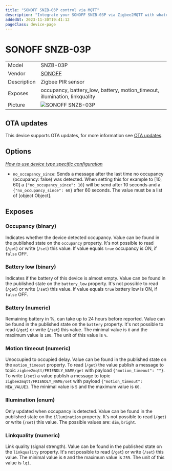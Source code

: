```yaml
---
title: "SONOFF SNZB-03P control via MQTT"
description: "Integrate your SONOFF SNZB-03P via Zigbee2MQTT with whatever smart home infrastructure you are using without the vendor's bridge or gateway."
addedAt: 2023-11-30T19:41:12
pageClass: device-page
---
```


<!-- !!!! -->
<!-- ATTENTION: This file is auto-generated through docgen! -->
<!-- You can only edit the "Notes"-Section between the two comment lines "Notes BEGIN" and "Notes END". -->
<!-- Do not use h1 or h2 heading within "## Notes"-Section. -->
<!-- !!!! -->

# SONOFF SNZB-03P

|     |     |
|-----|-----|
| Model | SNZB-03P  |
| Vendor  | [SONOFF](/supported-devices/#v=SONOFF)  |
| Description | Zigbee PIR sensor |
| Exposes | occupancy, battery_low, battery, motion_timeout, illumination, linkquality |
| Picture | ![SONOFF SNZB-03P](https://www.zigbee2mqtt.io/images/devices/SNZB-03P.jpg) |


<!-- Notes BEGIN: You can edit here. Add "## Notes" headline if not already present. -->


<!-- Notes END: Do not edit below this line -->


## OTA updates
This device supports OTA updates, for more information see [OTA updates](../guide/usage/ota_updates.md).


## Options
*[How to use device type specific configuration](../guide/configuration/devices-groups.md#specific-device-options)*

* `no_occupancy_since`: Sends a message after the last time no occupancy (occupancy: false) was detected. When setting this for example to [10, 60] a `{"no_occupancy_since": 10}` will be send after 10 seconds and a `{"no_occupancy_since": 60}` after 60 seconds. The value must be a list of [object Object].


## Exposes

### Occupancy (binary)
Indicates whether the device detected occupancy.
Value can be found in the published state on the `occupancy` property.
It's not possible to read (`/get`) or write (`/set`) this value.
If value equals `true` occupancy is ON, if `false` OFF.

### Battery low (binary)
Indicates if the battery of this device is almost empty.
Value can be found in the published state on the `battery_low` property.
It's not possible to read (`/get`) or write (`/set`) this value.
If value equals `true` battery low is ON, if `false` OFF.

### Battery (numeric)
Remaining battery in %, can take up to 24 hours before reported.
Value can be found in the published state on the `battery` property.
It's not possible to read (`/get`) or write (`/set`) this value.
The minimal value is `0` and the maximum value is `100`.
The unit of this value is `%`.

### Motion timeout (numeric)
Unoccupied to occupied delay.
Value can be found in the published state on the `motion_timeout` property.
To read (`/get`) the value publish a message to topic `zigbee2mqtt/FRIENDLY_NAME/get` with payload `{"motion_timeout": ""}`.
To write (`/set`) a value publish a message to topic `zigbee2mqtt/FRIENDLY_NAME/set` with payload `{"motion_timeout": NEW_VALUE}`.
The minimal value is `5` and the maximum value is `60`.

### Illumination (enum)
Only updated when occupancy is detected.
Value can be found in the published state on the `illumination` property.
It's not possible to read (`/get`) or write (`/set`) this value.
The possible values are: `dim`, `bright`.

### Linkquality (numeric)
Link quality (signal strength).
Value can be found in the published state on the `linkquality` property.
It's not possible to read (`/get`) or write (`/set`) this value.
The minimal value is `0` and the maximum value is `255`.
The unit of this value is `lqi`.

